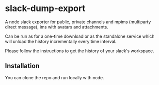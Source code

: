 # slack-dump-export
A node slack exporter for public, private channels and mpims (multiparty direct message), ims with avatars and attachments.

Can be run as for a one-time download or as the standalone service which will unload the history incrementally every time interval.

Please follow the instructions to get the history of your slack's workspace.

## Installation
You can clone the repo and run locally with node.


